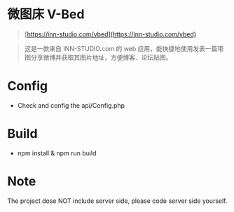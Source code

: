 # 微图床 V-Bed
> [https://inn-studio.com/vbed](https://inn-studio.com/vbed)

>这是一款来自 INN-STUDIO.com 的 web 应用，能快捷地使用发表一篇带图分享微博并获取其图片地址，方便博客、论坛贴图。


# Config
* Check and config the api/Config.php

# Build
* npm install & npm run build

# Note
The project dose NOT include server side, please code server side yourself.